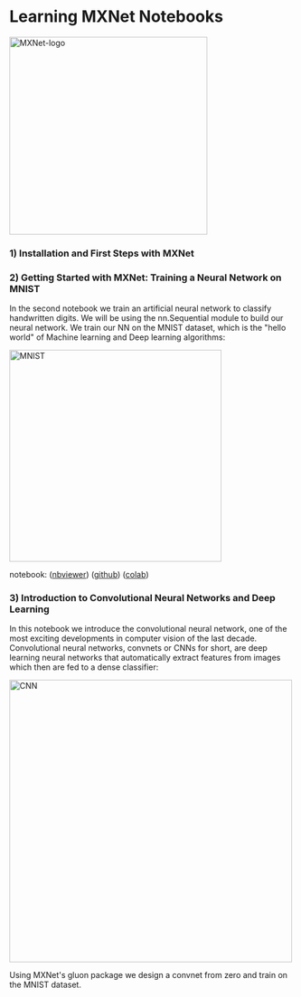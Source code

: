 Learning MXNet Notebooks
========================

<img src="https://raw.githubusercontent.com/dmlc/web-data/master/mxnet/image/mxnet_logo_2.png" title="MXNet-logo"
width="350" />

### 1) Installation and First Steps with MXNet

### 2) Getting Started with MXNet: Training a Neural Network on MNIST

In the second notebook we train an artificial neural network to classify handwritten digits. We will be using the nn.Sequential module to build our neural network. We train our NN on the MNIST dataset, which is the "hello world" of Machine learning and Deep learning algorithms:

<img src="https://upload.wikimedia.org/wikipedia/commons/2/27/MnistExamples.png" title="MNIST" width="375" />

notebook: ([nbviewer](https://nbviewer.jupyter.org/github/ccarpenterg/LearningMXNet/blob/master/02_getting_started_with_mxnet.ipynb)) ([github](https://github.com/ccarpenterg/LearningMXNet/blob/master/02_getting_started_with_mxnet.ipynb)) ([colab](https://colab.research.google.com/github/ccarpenterg/LearningMXNet/blob/master/02_getting_started_with_mxnet.ipynb))

### 3) Introduction to Convolutional Neural Networks and Deep Learning

In this notebook we introduce the convolutional neural network, one of the most exciting developments in computer vision of the last decade. Convolutional neural networks, convnets or CNNs for short, are deep learning neural networks that automatically extract features from images which then are fed to a dense classifier:

<img src="https://upload.wikimedia.org/wikipedia/commons/thumb/6/63/Typical_cnn.png/800px-Typical_cnn.png" 
title="CNN" width="500" />

Using MXNet's gluon package we design a convnet from zero and train on the MNIST dataset.
